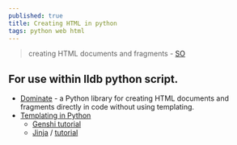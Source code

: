 ```yaml
---
published: true
title: Creating HTML in python
tags: python web html
---
```

> creating HTML documents and fragments - [SO](https://stackoverflow.com/questions/2301163/creating-html-in-python)

## For use within lldb python script.

- [Dominate](https://github.com/Knio/dominate) - a Python library for creating HTML documents and fragments directly in code without using templating.
- [Templating in Python](https://wiki.python.org/moin/Templating)
	- [Genshi tutorial](https://genshi.edgewall.org/wiki/GenshiTutorial)
    - [Jinja](https://jinja.palletsprojects.com/en/3.0.x/) / [tutorial](https://towardsdatascience.com/using-python-to-create-static-web-pages-the-easy-way-6eb16c997571?gi=3334ccef9b0c)